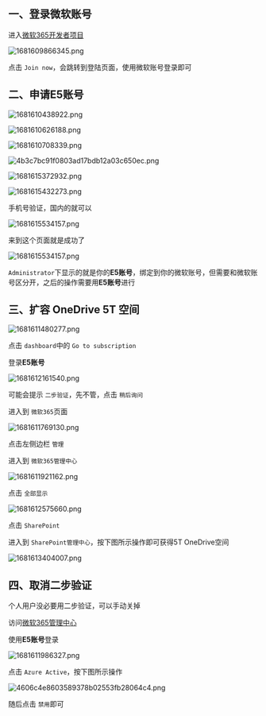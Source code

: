 ## 一、登录微软账号

进入[微软365开发者项目](https://developer.microsoft.com/en-us/microsoft-365/dev-program)

![1681609866345.png](https://img.zeges.top/3ACYBM.png)

点击 `Join now`，会跳转到登陆页面，使用微软账号登录即可

## 二、申请E5账号

![1681610438922.png](https://img.zeges.top/RBPgpS.png)

![1681610626188.png](https://img.zeges.top/EdicJj.png)

![1681610708339.png](https://img.zeges.top/8vKs7X.png)

![4b3c7bc91f0803ad17bdb12a03c650ec.png](../_resources/4b3c7bc91f0803ad17bdb12a03c650ec.png)

![1681615372932.png](https://img.zeges.top/WWUM63.png)

![1681615432273.png](https://img.zeges.top/HYmRUH.png)

手机号验证，国内的就可以

![1681615534157.png](https://img.zeges.top/CTxbmD.png)

来到这个页面就是成功了

![1681615534157.png](https://img.zeges.top/CTxbmD.png)

`Administrator`下显示的就是你的**E5账号**，绑定到你的微软账号，但需要和微软账号区分开，之后的操作需要用**E5账号**进行

## 三、扩容 OneDrive 5T 空间

![1681611480277.png](https://img.zeges.top/V64PSM.png)

点击 `dashboard`中的 `Go to subscription`

登录**E5账号**

![1681612161540.png](https://img.zeges.top/WxpkJq.png)

可能会提示 `二步验证`，先不管，点击 `稍后询问`

进入到 `微软365`页面

![1681611769130.png](https://img.zeges.top/C4rkEl.png)

点击左侧边栏 `管理`

进入到 `微软365管理中心`

![1681611921162.png](https://img.zeges.top/vzYuOJ.png)

点击 `全部显示`

![1681612575660.png](https://img.zeges.top/Xki2Ro.png)

点击 `SharePoint`

进入到 `SharePoint管理中心`，按下图所示操作即可获得5T OneDrive空间

![1681613404007.png](https://img.zeges.top/W0LCm9.png)

## 四、取消二步验证

个人用户没必要用二步验证，可以手动关掉

访问[微软365管理中心](https://admin.microsoft.com/)

使用**E5账号**登录

![1681611986327.png](https://img.zeges.top/fqod73.png)

点击 `Azure Active`，按下图所示操作

![4606c4e8603589378b02553fb28064c4.png](../_resources/4606c4e8603589378b02553fb28064c4.png)

随后点击 `禁用`即可
